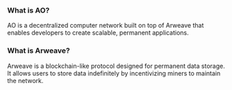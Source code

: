### What is AO?
<!-- tags: ao, arweave, general -->

AO is a decentralized computer network built on top of Arweave that enables developers to create scalable, permanent applications.

### What is Arweave?
<!-- tags: arweave, blockchain, storage -->

Arweave is a blockchain-like protocol designed for permanent data storage. It allows users to store data indefinitely by incentivizing miners to maintain the network.